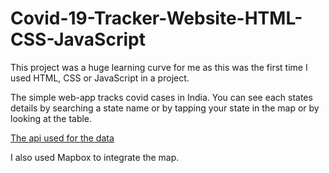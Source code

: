 # Covid-19-Tracker-Website-HTML-CSS-JavaScript

This project was a huge learning curve for me as this was the first time I used HTML, CSS or JavaScript in a project. 


The simple web-app tracks covid cases in India. You can see each states details by searching a state name or by tapping your state in the map or by looking at the table.

[The api used for the data](api.covid19india.org/data.json)

I also used Mapbox to integrate the map.